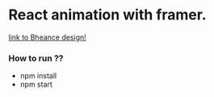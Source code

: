 # React animation with framer.
[link to Bheance design!](https://www.behance.net/gallery/122094619/Motion-landing-page/modules/694381647)
### How to run ??
* npm install
* npm start
